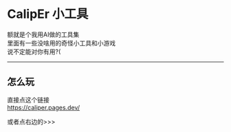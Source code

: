 # CalipEr 小工具
额就是个我用AI做的工具集  
里面有一些没啥用的奇怪小工具和小游戏  
说不定能对你有用?(  
***
## 怎么玩
直接点这个链接  
https://caliper.pages.dev/  

  或者点右边的>>>
